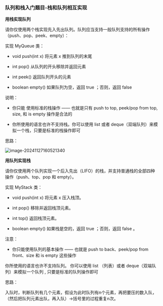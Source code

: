 ### 队列和栈入门题目-栈和队列相互实现

**用栈实现队列**

请你仅使用两个栈实现先入先出队列。队列应当支持一般队列支持的所有操作（push、pop、peek、empty）：

实现 MyQueue 类：

* void push(int x) 将元素 x 推到队列的末尾

* int pop() 从队列的开头移除并返回元素

* int peek() 返回队列开头的元素

* boolean empty() 如果队列为空，返回 true ；否则，返回 false

说明：

* 你只能 使用标准的栈操作 —— 也就是只有 push to top, peek/pop from top, size, 和 is empty 操作是合法的

* 你所使用的语言也许不支持栈。你可以使用 list 或者 deque（双端队列）来模拟一个栈，只要是标准的栈操作即可

思路：

![image-20241127160521340](C:\Users\znx\AppData\Roaming\Typora\typora-user-images\image-20241127160521340.png)

**用队列实现栈**

请你仅使用两个队列实现一个后入先出（LIFO）的栈，并支持普通栈的全部四种操作（push、top、pop 和 empty）。

实现 MyStack 类：

* void push(int x) 将元素 x 压入栈顶。

* int pop() 移除并返回栈顶元素。

+ int top() 返回栈顶元素。

+ boolean empty() 如果栈是空的，返回 true ；否则，返回 false 。

 注意：

+ 你只能使用队列的基本操作 —— 也就是 push to back、peek/pop from front、size 和 is empty 这些操作

你所使用的语言也许不支持队列。 你可以使用 list （列表）或者 deque（双端队列）来模拟一个队列 , 只要是标准的队列操作即可

思路：

入队时，判断队列有几个元素，假设为此时队列有n个元素，再把要压的数入队，（然后把队列元素出队，再入队）->括号里的过程重复n次。

